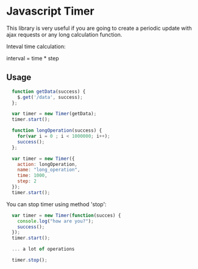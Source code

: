 Javascript Timer
===============

This library is very useful if you are going to create a periodic update with
ajax requests or any long calculation function.

Inteval time calculation:

  interval = time * step

Usage
------

```javascript
  function getData(success) {
    $.get('/data', success);
  };

  var timer = new Timer(getData);
  timer.start();
```

```javascript
  function longOperation(success) {
    for(var i = 0 ; i < 1000000; i++);
    success();
  };

  var timer = new Timer({
    action: longOperation,
    name: "long_operation",
    time: 1000,
    step: 2
  });
  timer.start();
```

You can stop timer using method 'stop':

```javascript
  var timer = new Timer(function(succes) {
    console.log("how are you?");
    success();
  });
  timer.start();

  ... a lot of operations

  timer.stop();
```

